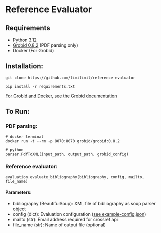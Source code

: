 # Reference Evaluator

## Requirements
- Python 3.12
- [Grobid 0.8.2](https://github.com/kermitt2/grobid) (PDF parsing only)
- Docker (For Grobid)

## Installation:
```
git clone https://github.com/limilimil/reference-evaluator

pip install -r requirements.txt
```
[For Grobid and Docker, see the Grobid documentation](https://grobid.readthedocs.io/)

## To Run:

### PDF parsing:
```
# docker terminal
docker run -t --rm -p 8070:8070 grobid/grobid:0.8.2

# python
parser.PdfToXML(input_path, output_path, grobid_config)
```
### Reference evaluator:
```
evaluation.evaluate_bibliography(bibliography, config, mailto, file_name)

```
#### Parameters:
- bibliography (BeautifulSoup): XML file of bibliography as soup parser object
- config (dict): Evaluation configuration ([see example-config.json](https://github.com/limilimil/reference-evaluator/blob/main/example-config.json))
- mailto (str): Email address required for crossref api
- file_name (str): Name of output file (optional)


